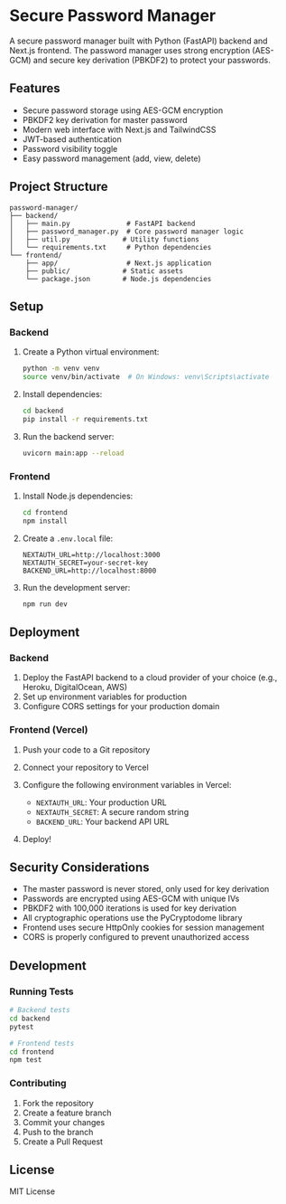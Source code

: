 # Secure Password Manager

A secure password manager built with Python (FastAPI) backend and Next.js frontend. The password manager uses strong encryption (AES-GCM) and secure key derivation (PBKDF2) to protect your passwords.

## Features

- Secure password storage using AES-GCM encryption
- PBKDF2 key derivation for master password
- Modern web interface with Next.js and TailwindCSS
- JWT-based authentication
- Password visibility toggle
- Easy password management (add, view, delete)

## Project Structure

```
password-manager/
├── backend/
│   ├── main.py              # FastAPI backend
│   ├── password_manager.py  # Core password manager logic
│   ├── util.py             # Utility functions
│   └── requirements.txt     # Python dependencies
└── frontend/
    ├── app/                 # Next.js application
    ├── public/             # Static assets
    └── package.json        # Node.js dependencies
```

## Setup

### Backend

1. Create a Python virtual environment:
   ```bash
   python -m venv venv
   source venv/bin/activate  # On Windows: venv\Scripts\activate
   ```

2. Install dependencies:
   ```bash
   cd backend
   pip install -r requirements.txt
   ```

3. Run the backend server:
   ```bash
   uvicorn main:app --reload
   ```

### Frontend

1. Install Node.js dependencies:
   ```bash
   cd frontend
   npm install
   ```

2. Create a `.env.local` file:
   ```
   NEXTAUTH_URL=http://localhost:3000
   NEXTAUTH_SECRET=your-secret-key
   BACKEND_URL=http://localhost:8000
   ```

3. Run the development server:
   ```bash
   npm run dev
   ```

## Deployment

### Backend

1. Deploy the FastAPI backend to a cloud provider of your choice (e.g., Heroku, DigitalOcean, AWS)
2. Set up environment variables for production
3. Configure CORS settings for your production domain

### Frontend (Vercel)

1. Push your code to a Git repository
2. Connect your repository to Vercel
3. Configure the following environment variables in Vercel:
   - `NEXTAUTH_URL`: Your production URL
   - `NEXTAUTH_SECRET`: A secure random string
   - `BACKEND_URL`: Your backend API URL

4. Deploy!

## Security Considerations

- The master password is never stored, only used for key derivation
- Passwords are encrypted using AES-GCM with unique IVs
- PBKDF2 with 100,000 iterations is used for key derivation
- All cryptographic operations use the PyCryptodome library
- Frontend uses secure HttpOnly cookies for session management
- CORS is properly configured to prevent unauthorized access

## Development

### Running Tests

```bash
# Backend tests
cd backend
pytest

# Frontend tests
cd frontend
npm test
```

### Contributing

1. Fork the repository
2. Create a feature branch
3. Commit your changes
4. Push to the branch
5. Create a Pull Request

## License

MIT License 